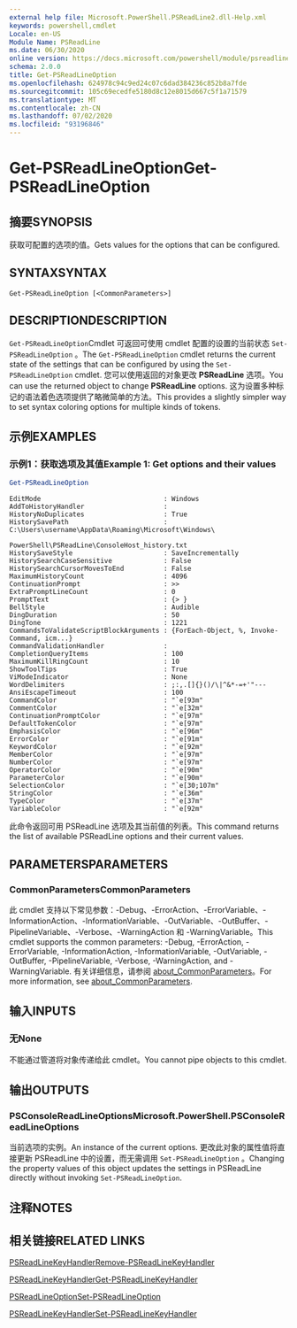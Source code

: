 ```yaml
---
external help file: Microsoft.PowerShell.PSReadLine2.dll-Help.xml
keywords: powershell,cmdlet
Locale: en-US
Module Name: PSReadLine
ms.date: 06/30/2020
online version: https://docs.microsoft.com/powershell/module/psreadline/get-psreadlineoption?view=powershell-6&WT.mc_id=ps-gethelp
schema: 2.0.0
title: Get-PSReadLineOption
ms.openlocfilehash: 624978c94c9ed24c07c6dad384236c852b8a7fde
ms.sourcegitcommit: 105c69ecedfe5180d8c12e8015d667c5f1a71579
ms.translationtype: MT
ms.contentlocale: zh-CN
ms.lasthandoff: 07/02/2020
ms.locfileid: "93196846"
---
```

# <span data-ttu-id="0ee06-103">Get-PSReadLineOption</span><span class="sxs-lookup"><span data-stu-id="0ee06-103">Get-PSReadLineOption</span></span>

## <span data-ttu-id="0ee06-104">摘要</span><span class="sxs-lookup"><span data-stu-id="0ee06-104">SYNOPSIS</span></span>
<span data-ttu-id="0ee06-105">获取可配置的选项的值。</span><span class="sxs-lookup"><span data-stu-id="0ee06-105">Gets values for the options that can be configured.</span></span>

## <span data-ttu-id="0ee06-106">SYNTAX</span><span class="sxs-lookup"><span data-stu-id="0ee06-106">SYNTAX</span></span>

```
Get-PSReadLineOption [<CommonParameters>]
```

## <span data-ttu-id="0ee06-107">DESCRIPTION</span><span class="sxs-lookup"><span data-stu-id="0ee06-107">DESCRIPTION</span></span>

<span data-ttu-id="0ee06-108">`Get-PSReadLineOption`Cmdlet 可返回可使用 cmdlet 配置的设置的当前状态 `Set-PSReadLineOption` 。</span><span class="sxs-lookup"><span data-stu-id="0ee06-108">The `Get-PSReadLineOption` cmdlet returns the current state of the settings that can be configured by using the `Set-PSReadLineOption` cmdlet.</span></span> <span data-ttu-id="0ee06-109">您可以使用返回的对象更改 **PSReadLine** 选项。</span><span class="sxs-lookup"><span data-stu-id="0ee06-109">You can use the returned object to change **PSReadLine** options.</span></span> <span data-ttu-id="0ee06-110">这为设置多种标记的语法着色选项提供了略微简单的方法。</span><span class="sxs-lookup"><span data-stu-id="0ee06-110">This provides a slightly simpler way to set syntax coloring options for multiple kinds of tokens.</span></span>

## <span data-ttu-id="0ee06-111">示例</span><span class="sxs-lookup"><span data-stu-id="0ee06-111">EXAMPLES</span></span>

### <span data-ttu-id="0ee06-112">示例1：获取选项及其值</span><span class="sxs-lookup"><span data-stu-id="0ee06-112">Example 1: Get options and their values</span></span>

```powershell
Get-PSReadLineOption
```

```Output
EditMode                               : Windows
AddToHistoryHandler                    :
HistoryNoDuplicates                    : True
HistorySavePath                        : C:\Users\username\AppData\Roaming\Microsoft\Windows\
                                         PowerShell\PSReadLine\ConsoleHost_history.txt
HistorySaveStyle                       : SaveIncrementally
HistorySearchCaseSensitive             : False
HistorySearchCursorMovesToEnd          : False
MaximumHistoryCount                    : 4096
ContinuationPrompt                     : >>
ExtraPromptLineCount                   : 0
PromptText                             : {> }
BellStyle                              : Audible
DingDuration                           : 50
DingTone                               : 1221
CommandsToValidateScriptBlockArguments : {ForEach-Object, %, Invoke-Command, icm...}
CommandValidationHandler               :
CompletionQueryItems                   : 100
MaximumKillRingCount                   : 10
ShowToolTips                           : True
ViModeIndicator                        : None
WordDelimiters                         : ;:,.[]{}()/\|^&*-=+'"---
AnsiEscapeTimeout                      : 100
CommandColor                           : "`e[93m"
CommentColor                           : "`e[32m"
ContinuationPromptColor                : "`e[97m"
DefaultTokenColor                      : "`e[97m"
EmphasisColor                          : "`e[96m"
ErrorColor                             : "`e[91m"
KeywordColor                           : "`e[92m"
MemberColor                            : "`e[97m"
NumberColor                            : "`e[97m"
OperatorColor                          : "`e[90m"
ParameterColor                         : "`e[90m"
SelectionColor                         : "`e[30;107m"
StringColor                            : "`e[36m"
TypeColor                              : "`e[37m"
VariableColor                          : "`e[92m"
```

<span data-ttu-id="0ee06-113">此命令返回可用 PSReadLine 选项及其当前值的列表。</span><span class="sxs-lookup"><span data-stu-id="0ee06-113">This command returns the list of available PSReadLine options and their current values.</span></span>

## <span data-ttu-id="0ee06-114">PARAMETERS</span><span class="sxs-lookup"><span data-stu-id="0ee06-114">PARAMETERS</span></span>

### <span data-ttu-id="0ee06-115">CommonParameters</span><span class="sxs-lookup"><span data-stu-id="0ee06-115">CommonParameters</span></span>

<span data-ttu-id="0ee06-116">此 cmdlet 支持以下常见参数：-Debug、-ErrorAction、-ErrorVariable、-InformationAction、-InformationVariable、-OutVariable、-OutBuffer、-PipelineVariable、-Verbose、-WarningAction 和 -WarningVariable。</span><span class="sxs-lookup"><span data-stu-id="0ee06-116">This cmdlet supports the common parameters: -Debug, -ErrorAction, -ErrorVariable, -InformationAction, -InformationVariable, -OutVariable, -OutBuffer, -PipelineVariable, -Verbose, -WarningAction, and -WarningVariable.</span></span> <span data-ttu-id="0ee06-117">有关详细信息，请参阅 [about_CommonParameters](http://go.microsoft.com/fwlink/?LinkID=113216)。</span><span class="sxs-lookup"><span data-stu-id="0ee06-117">For more information, see [about_CommonParameters](http://go.microsoft.com/fwlink/?LinkID=113216).</span></span>

## <span data-ttu-id="0ee06-118">输入</span><span class="sxs-lookup"><span data-stu-id="0ee06-118">INPUTS</span></span>

### <span data-ttu-id="0ee06-119">无</span><span class="sxs-lookup"><span data-stu-id="0ee06-119">None</span></span>

<span data-ttu-id="0ee06-120">不能通过管道将对象传递给此 cmdlet。</span><span class="sxs-lookup"><span data-stu-id="0ee06-120">You cannot pipe objects to this cmdlet.</span></span>

## <span data-ttu-id="0ee06-121">输出</span><span class="sxs-lookup"><span data-stu-id="0ee06-121">OUTPUTS</span></span>

### <span data-ttu-id="0ee06-122">PSConsoleReadLineOptions</span><span class="sxs-lookup"><span data-stu-id="0ee06-122">Microsoft.PowerShell.PSConsoleReadLineOptions</span></span>

<span data-ttu-id="0ee06-123">当前选项的实例。</span><span class="sxs-lookup"><span data-stu-id="0ee06-123">An instance of the current options.</span></span> <span data-ttu-id="0ee06-124">更改此对象的属性值将直接更新 PSReadLine 中的设置，而无需调用 `Set-PSReadLineOption` 。</span><span class="sxs-lookup"><span data-stu-id="0ee06-124">Changing the property values of this object updates the settings in PSReadLine directly without invoking `Set-PSReadLineOption`.</span></span>

## <span data-ttu-id="0ee06-125">注释</span><span class="sxs-lookup"><span data-stu-id="0ee06-125">NOTES</span></span>

## <span data-ttu-id="0ee06-126">相关链接</span><span class="sxs-lookup"><span data-stu-id="0ee06-126">RELATED LINKS</span></span>

[<span data-ttu-id="0ee06-127">PSReadLineKeyHandler</span><span class="sxs-lookup"><span data-stu-id="0ee06-127">Remove-PSReadLineKeyHandler</span></span>](Remove-PSReadLineKeyHandler.md)

[<span data-ttu-id="0ee06-128">PSReadLineKeyHandler</span><span class="sxs-lookup"><span data-stu-id="0ee06-128">Get-PSReadLineKeyHandler</span></span>](Get-PSReadLineKeyHandler.md)

[<span data-ttu-id="0ee06-129">PSReadLineOption</span><span class="sxs-lookup"><span data-stu-id="0ee06-129">Set-PSReadLineOption</span></span>](Set-PSReadLineOption.md)

[<span data-ttu-id="0ee06-130">PSReadLineKeyHandler</span><span class="sxs-lookup"><span data-stu-id="0ee06-130">Set-PSReadLineKeyHandler</span></span>](Set-PSReadLineKeyHandler.md)
